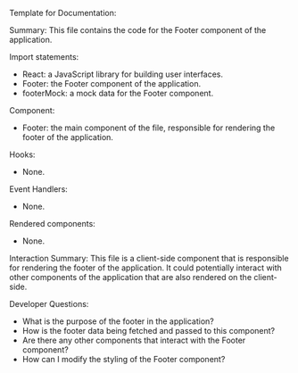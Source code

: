 Template for Documentation:

Summary:
This file contains the code for the Footer component of the application.

Import statements:
- React: a JavaScript library for building user interfaces.
- Footer: the Footer component of the application.
- footerMock: a mock data for the Footer component.

Component:
- Footer: the main component of the file, responsible for rendering the footer of the application.

Hooks:
- None.

Event Handlers:
- None.

Rendered components:
- None.

Interaction Summary:
This file is a client-side component that is responsible for rendering the footer of the application. It could potentially interact with other components of the application that are also rendered on the client-side.

Developer Questions:
- What is the purpose of the footer in the application?
- How is the footer data being fetched and passed to this component?
- Are there any other components that interact with the Footer component?
- How can I modify the styling of the Footer component?